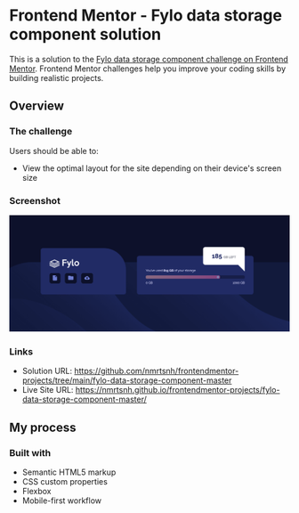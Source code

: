 # Frontend Mentor - Fylo data storage component solution

This is a solution to the [Fylo data storage component challenge on Frontend Mentor](https://www.frontendmentor.io/challenges/fylo-data-storage-component-1dZPRbV5n). Frontend Mentor challenges help you improve your coding skills by building realistic projects.

## Overview

### The challenge

Users should be able to:

- View the optimal layout for the site depending on their device's screen size

### Screenshot

![Fylo Data Storage Component](./images/screenshot.png)

### Links

- Solution URL: https://github.com/nmrtsnh/frontendmentor-projects/tree/main/fylo-data-storage-component-master
- Live Site URL: https://nmrtsnh.github.io/frontendmentor-projects/fylo-data-storage-component-master/

## My process

### Built with

- Semantic HTML5 markup
- CSS custom properties
- Flexbox
- Mobile-first workflow
